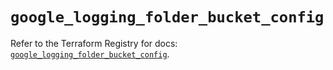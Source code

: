# `google_logging_folder_bucket_config`

Refer to the Terraform Registry for docs: [`google_logging_folder_bucket_config`](https://registry.terraform.io/providers/hashicorp/google-beta/5.43.0/docs/resources/google_logging_folder_bucket_config).
